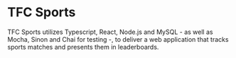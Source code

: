 # TFC Sports
TFC Sports utilizes Typescript, React, Node.js and MySQL - as well as Mocha, Sinon and Chai for testing -, to deliver a web application that tracks sports matches and presents them in leaderboards.
